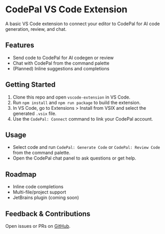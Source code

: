# CodePal VS Code Extension

A basic VS Code extension to connect your editor to CodePal for AI code generation, review, and chat.

## Features
- Send code to CodePal for AI codegen or review
- Chat with CodePal from the command palette
- (Planned) Inline suggestions and completions

## Getting Started
1. Clone this repo and open `vscode-extension` in VS Code.
2. Run `npm install` and `npm run package` to build the extension.
3. In VS Code, go to Extensions > Install from VSIX and select the generated `.vsix` file.
4. Use the `CodePal: Connect` command to link your CodePal account.

## Usage
- Select code and run `CodePal: Generate Code` or `CodePal: Review Code` from the command palette.
- Open the CodePal chat panel to ask questions or get help.

## Roadmap
- Inline code completions
- Multi-file/project support
- JetBrains plugin (coming soon)

## Feedback & Contributions
Open issues or PRs on [GitHub](https://github.com/your-org/codepal). 